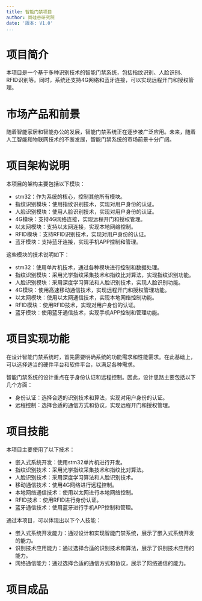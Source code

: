 ```yaml
---
title: 智能门禁项目
author: 尚硅谷研究院
date: '版本: V1.0'
...
```


# 项目简介

本项目是一个基于多种识别技术的智能门禁系统，包括指纹识别、人脸识别、RFID识别等。同时，系统还支持4G网络和蓝牙连接，可以实现远程开门和授权管理。

# 市场产品和前景

随着智能家居和智能办公的发展，智能门禁系统正在逐步被广泛应用。未来，随着人工智能和物联网技术的不断发展，智能门禁系统的市场前景十分广阔。

# 项目架构说明

本项目的架构主要包括以下模块：

- stm32：作为系统的核心，控制其他所有模块。
- 指纹识别模块：使用指纹识别技术，实现对用户身份的认证。
- 人脸识别模块：使用人脸识别技术，实现对用户身份的认证。
- 4G模块：支持4G网络连接，实现远程开门和授权管理。
- 以太网模块：支持以太网连接，实现本地网络控制。
- RFID模块：支持RFID识别技术，实现对用户身份的认证。
- 蓝牙模块：支持蓝牙连接，实现手机APP控制和管理。

这些模块的技术说明如下：

- stm32：使用单片机技术，通过各种模块进行控制和数据处理。
- 指纹识别模块：采用光学指纹采集技术和指纹比对算法，实现指纹识别功能。
- 人脸识别模块：采用深度学习算法和人脸识别技术，实现人脸识别功能。
- 4G模块：使用高速移动通信技术，实现远程开门和授权管理功能。
- 以太网模块：使用以太网通信技术，实现本地网络控制功能。
- RFID模块：使用RFID技术，实现对用户身份的认证。
- 蓝牙模块：使用蓝牙通信技术，实现手机APP控制和管理功能。

# 项目实现功能

在设计智能门禁系统时，首先需要明确系统的功能需求和性能需求。在此基础上，可以选择适当的硬件平台和软件平台，以满足各种需求。

智能门禁系统的设计重点在于身份认证和远程控制。因此，设计思路主要包括以下几个方面：

- 身份认证：选择合适的识别技术和算法，实现对用户身份的认证。
- 远程控制：选择合适的通信方式和协议，实现远程开门和授权管理。

# 项目技能

本项目主要使用了以下技术：

- 嵌入式系统开发：使用stm32单片机进行开发。
- 指纹识别技术：采用光学指纹采集技术和指纹比对算法。
- 人脸识别技术：采用深度学习算法和人脸识别技术。
- 移动通信技术：使用4G网络进行远程控制。
- 本地网络通信技术：使用以太网进行本地网络控制。
- RFID技术：使用RFID进行身份认证。
- 蓝牙通信技术：使用蓝牙进行手机APP控制和管理。

通过本项目，可以体现出以下个人技能：

- 嵌入式系统开发能力：通过设计和实现智能门禁系统，展示了嵌入式系统开发的能力。
- 识别技术应用能力：通过选择合适的识别技术和算法，展示了识别技术应用的能力。
- 网络通信能力：通过选择合适的通信方式和协议，展示了网络通信的能力。

# 项目成品